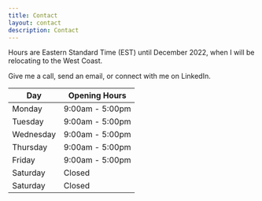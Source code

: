 ```yaml
---
title: Contact
layout: contact
description: Contact
---
```


Hours are Eastern Standard Time (EST) until December 2022, when I will be relocating to the West Coast.

Give me a call, send an email, or connect with me on LinkedIn.

| Day       | Opening Hours   |
| --------- | --------------- |
| Monday    | 9:00am - 5:00pm |
| Tuesday   | 9:00am - 5:00pm |
| Wednesday | 9:00am - 5:00pm |
| Thursday  | 9:00am - 5:00pm |
| Friday    | 9:00am - 5:00pm |
| Saturday  | Closed          |
| Saturday  | Closed          |
